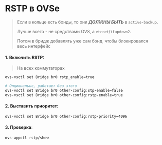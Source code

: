 # RSTP в OVSе

> Если в кольце есть бонды, то они ___ДОЛЖНЫ БЫТЬ___ в `active-backup`. 
> 
> Лучше всего - не средствами OVS, а `etcnet`/`ifupdown2`. 
> 
> Потом в бридж добавлять уже сам бонд, чтобы блокировался весь интерфейс

#### 1. Включить RSTP:
> На всех коммутаторах
```bash
ovs-vsctl set Bridge br0 rstp_enable=true

# Опционально, работает без этого
ovs-vsctl set Bridge br0 other-config:stp-enable=false
ovs-vsctl set Bridge br0 other-config:rstp-enable=true
```

#### 2. Выставить приоритет:
```bash
ovs-vsctl set Bridge br0 other-config:rstp-priority=4096
```

#### 3. Проверка:
```bash
ovs-appctl rstp/show
```

